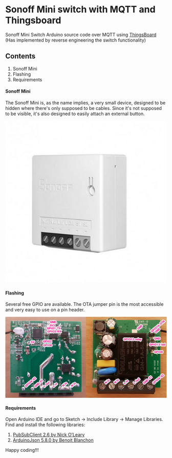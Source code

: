 # Sonoff Mini switch with MQTT and Thingsboard
Sonoff Mini Switch Arduino source code over MQTT using [ThingsBoard](https://thingsboard.io/) (Has implemented by reverse engineering the switch functionality)

## Contents
1. Sonoff Mini
2. Flashing
3. Requirements

#### Sonoff Mini
The Sonoff Mini is, as the name implies, a very small device, designed to be hidden where there's only supposed to be cables. Since it's not supposed to be visible, it's also designed to easily attach an external button.

![image](sonoffmini.jpg)

#### Flashing
Several free GPIO are available. The OTA jumper pin is the most accessible and very easy to use on a pin header.

![image](1.jpg)

#### Requirements
Open Arduino IDE and go to Sketch -> Include Library -> Manage Libraries. Find and install the following libraries:

1. [PubSubClient 2.6 by Nick O’Leary](http://pubsubclient.knolleary.net/)
2. [ArduinoJson 5.8.0 by Benoit Blanchon](https://github.com/bblanchon/ArduinoJson)


Happy coding!!!
